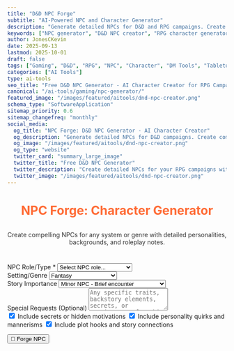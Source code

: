 ```yaml
---
title: "D&D NPC Forge"
subtitle: "AI-Powered NPC and Character Generator"
description: "Generate detailed NPCs for D&D and RPG campaigns. Create compelling non-player characters with backgrounds, motivations, and personality traits for your tabletop games."
keywords: ["NPC generator", "D&D NPC creator", "RPG character generator", "non-player character", "DnD NPC", "tabletop RPG", "character creator", "RPG NPC", "DM tools", "campaign NPCs"]
author: JonesCKevin
date: 2025-09-13
lastmod: 2025-10-01
draft: false
tags: ["Gaming", "D&D", "RPG", "NPC", "Character", "DM Tools", "Tabletop", "AI", "Tools"]
categories: ["AI Tools"]
type: ai-tools
seo_title: "Free D&D NPC Generator - AI Character Creator for RPG Campaigns"
canonical: "/ai-tools/gaming/npc-generator/"
featured_image: "/images/featured/aitools/dnd-npc-creator.png"
schema_type: "SoftwareApplication"
sitemap_priority: 0.6
sitemap_changefreq: "monthly"
social_media:
  og_title: "NPC Forge: D&D NPC Generator - AI Character Creator"
  og_description: "Generate detailed NPCs for D&D campaigns. Create compelling non-player characters with backgrounds and motivations."
  og_image: "/images/featured/aitools/dnd-npc-creator.png"
  og_type: "website"
  twitter_card: "summary_large_image"
  twitter_title: "Free D&D NPC Generator"
  twitter_description: "Create detailed NPCs for your RPG campaigns with AI. Perfect for D&D DMs and tabletop gamers."
  twitter_image: "/images/featured/aitools/dnd-npc-creator.png"
---
```


<link rel="stylesheet" href="npc-generator.css">


<h1 style="text-align: center; margin-bottom: 30px; color: #ff6b35;">NPC Forge: Character Generator</h1>
<p style="text-align: center; margin-bottom: 40px; opacity: 0.9;">
Create compelling NPCs for any system or genre with detailed personalities, backgrounds, and roleplay notes.
</p>

<div id="ai-interface"></div>

<form id="npcForm">
<div class="form-group">
<label for="npcRole">NPC Role/Type *</label>
<select id="npcRole" required>
<option value="">Select NPC role...</option>
<option value="quest-giver">Quest Giver</option>
<option value="merchant">Merchant/Shopkeeper</option>
<option value="tavern-keeper">Tavern Keeper/Innkeeper</option>
<option value="guard">Guard/Law Enforcement</option>
<option value="noble">Noble/Aristocrat</option>
<option value="commoner">Commoner/Citizen</option>
<option value="villain">Villain/Antagonist</option>
<option value="ally">Ally/Companion</option>
<option value="scholar">Scholar/Sage</option>
<option value="craftsperson">Craftsperson/Artisan</option>
<option value="religious">Religious Figure</option>
<option value="criminal">Criminal/Rogue</option>
<option value="explorer">Explorer/Adventurer</option>
<option value="entertainer">Entertainer/Performer</option>
<option value="custom">Custom Role</option>
</select>
</div>

<div class="form-group" id="customRoleGroup" style="display: none;">
<label for="customRole">Custom Role Description</label>
<input type="text" id="customRole" placeholder="Describe the NPC's role or profession">
</div>

<div class="form-group">
<label for="setting">Setting/Genre</label>
<select id="setting">
<option value="fantasy">Fantasy</option>
<option value="sci-fi">Science Fiction</option>
<option value="modern">Modern/Contemporary</option>
<option value="historical">Historical</option>
<option value="cyberpunk">Cyberpunk</option>
<option value="steampunk">Steampunk</option>
<option value="post-apocalyptic">Post-Apocalyptic</option>
<option value="superhero">Superhero</option>
<option value="horror">Horror</option>
<option value="western">Western</option>
</select>
</div>

<div class="form-group">
<label for="importance">Story Importance</label>
<select id="importance">
<option value="minor">Minor NPC - Brief encounter</option>
<option value="recurring">Recurring Character - Multiple scenes</option>
<option value="major">Major Character - Important to plot</option>
<option value="central">Central Figure - Key story element</option>
</select>
</div>

<div class="form-group">
<label for="specialRequests">Special Requests (Optional)</label>
<textarea id="specialRequests" rows="3" placeholder="Any specific traits, backstory elements, secrets, or requirements for this NPC..."></textarea>
</div>

<div class="form-group">
<div class="checkbox-group">
<label class="checkbox-inline">
<input type="checkbox" id="includeSecrets" checked> Include secrets or hidden motivations
</label>
<label class="checkbox-inline">
<input type="checkbox" id="includeQuirks" checked> Include personality quirks and mannerisms
</label>
<label class="checkbox-inline">
<input type="checkbox" id="includeHooks" checked> Include plot hooks and story connections
</label>
</div>
</div>

<button type="button" class="btn-primary" onclick="generateNPC()">🧙 Forge NPC</button>
</form>

<div id="loadingDiv" class="loading" style="display: none;">
Forging your NPC character...
</div>

<div id="errorDiv" style="display: none;"></div>

<div id="resultDiv" style="display: none;">
<h3 style="color: #ff6b35; margin-bottom: 20px;">Generated NPC</h3>
<div class="result-content" id="resultContent"></div>

<div style="margin-top: 30px; gap: 15px; display: flex; justify-content: center; flex-wrap: wrap;">
<button class="btn-primary" onclick="copyResult()" style="width: auto; padding: 10px 20px;">📋 Copy to Clipboard</button>
<button class="btn-primary" onclick="downloadResult('markdown')" style="width: auto; padding: 10px 20px; background: linear-gradient(135deg, #28a745, #34ce57);">📄 Download Markdown</button>
<button class="btn-primary" onclick="downloadResult('html')" style="width: auto; padding: 10px 20px; background: linear-gradient(135deg, #17a2b8, #20c997);">🌐 Download HTML</button>
<button class="btn-primary" onclick="generateVariation()" style="width: auto; padding: 10px 20px; background: linear-gradient(135deg, #6f42c1, #8e5bcd);">🎲 Generate Alternative</button>

</div>
</div> 
</main>

<script src="npc-generator.js"></script>





